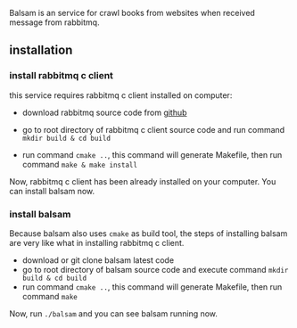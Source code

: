 Balsam is an service for crawl books from websites when received message from rabbitmq.

## installation

### install rabbitmq c client

this service requires rabbitmq c client installed on computer:

* download rabbitmq source code from [github](https://github.com/alanxz/rabbitmq-c)

* go to root directory of rabbitmq c client source code and run command `mkdir build & cd build`
* run command `cmake ..`, this command will generate Makefile, then run command `make & make install`

Now, rabbitmq c client has been already installed on your computer. You can install balsam now.


### install balsam

Because balsam also uses `cmake` as build tool, the steps of installing balsam are very like what in installing rabbitmq c client. 

* download or git clone balsam latest code
* go to root directory of balsam source code and execute command `mkdir build & cd build`
* run command `cmake ..`, this command will generate Makefile, then run command `make`

Now, run `./balsam` and you can see balsam running now.
